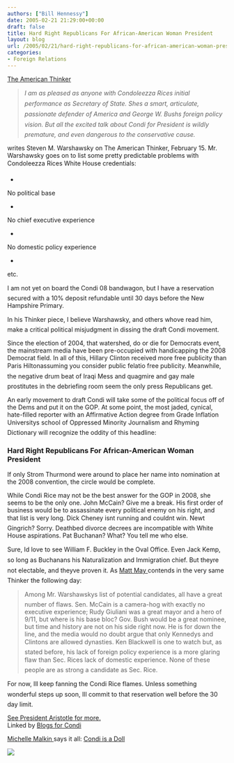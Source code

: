 ```yaml
---
authors: ["Bill Hennessy"]
date: 2005-02-21 21:29:00+00:00
draft: false
title: Hard Right Republicans For African-American Woman President
layout: blog
url: /2005/02/21/hard-right-republicans-for-african-american-woman-president/
categories:
- Foreign Relations
---
```


[The American Thinker](https://www.americanthinker.com/articles.php?article_id=4258&search=condi)




> 

> 
> _I am as pleased as anyone with Condoleezza Rices initial performance as Secretary of State. Shes a smart, articulate, passionate defender of America and George W. Bushs foreign policy vision. But all the excited talk about Condi for President is wildly premature, and even dangerous to the conservative cause._
> 
> 




writes Steven M. Warshawsky on The American Thinker, February 15. Mr. Warshawsky goes on to list some pretty predictable problems with Condoleezza Rices White House credentials:





  * 


No political base


  * 


No chief executive experience


  * 


No domestic policy experience


  * 


etc.


I am not yet on board the Condi 08 bandwagon, but I have a reservation secured with a 10% deposit refundable until 30 days before the New Hampshire Primary. 




In his Thinker piece, I believe Warshawsky, and others whove read him, make a critical political misjudgment in dissing the draft Condi movement.




Since the election of 2004, that watershed, do or die for Democrats event, the mainstream media have been pre-occupied with handicapping the 2008 Democrat field. In all of this, Hillary Clinton received more free publicity than Paris Hiltonassuming you consider public felatio free publicity. Meanwhile, the negative drum beat of Iraqi Mess and quagmire and gay male prostitutes in the debriefing room seem the only press Republicans get.




An early movement to draft Condi will take some of the political focus off of the Dems and put it on the GOP. At some point, the most jaded, cynical, hate-filled reporter with an Affirmative Action degree from Grade Inflation Universitys school of Oppressed Minority Journalism and Rhyming Dictionary will recognize the oddity of this headline:




### Hard Right Republicans For African-American Woman President




If only Strom Thurmond were around to place her name into nomination at the 2008 convention, the circle would be complete. 




While Condi Rice may not be the best answer for the GOP in 2008, she seems to be the only one. John McCain? Give me a break. His first order of business would be to assassinate every political enemy on his right, and that list is very long. Dick Cheney isnt running and couldnt win. Newt Gingrich? Sorry. Deathbed divorce decrees are incompatible with White House aspirations. Pat Buchanan? What? You tell me who else.




Sure, Id love to see William F. Buckley in the Oval Office. Even Jack Kemp, so long as Buchanans his Naturalization and Immigration chief. But theyre not electable, and theyve proven it. As [Matt May ](https://www.americanthinker.com/articles.php?article_id=4260&search=condi)contends in the very same Thinker the following day:







> Among Mr. Warshawskys list of potential candidates, all have a great number of flaws. Sen. McCain is a camera-hog with exactly no executive experience; Rudy Giuliani was a great mayor and a hero of 9/11, but where is his base bloc? Gov. Bush would be a great nominee, but time and history are not on his side right now. He is for down the line, and the media would no doubt argue that only Kennedys and Clintons are allowed dynasties. Ken Blackwell is one to watch but, as stated before, his lack of foreign policy experience is a more glaring flaw than Sec. Rices lack of domestic experience. None of these people are as strong a candidate as Sec. Rice.







For now, Ill keep fanning the Condi Rice flames. Unless something wonderful steps up soon, Ill commit to that reservation well before the 30 day limit.




[See President Aristotle for more.](https://presidentaristotle.blogspot.com/2005/02/condi-felling-some-presidential-timber.html)  
Linked by [Blogs for Condi](https://condoleezza.blogspot.com/2005/02/president-aristotle-condi-felling-some.html)




[Michelle Malkin ](https://michellemalkin.com/archives/001565.htm)says it all: [Condi is a Doll](https://www.vicalecorporation.com/SearchResult.aspx?CategoryID=19)  


![](https://blog.billhennessy.com/aggbug.aspx?PostID=1173)


